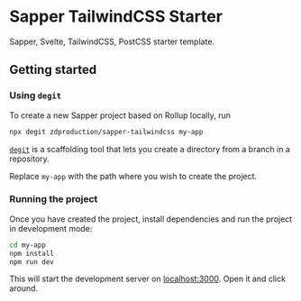 # Sapper TailwindCSS Starter

Sapper, Svelte, TailwindCSS, PostCSS starter template.

## Getting started

### Using `degit`

To create a new Sapper project based on Rollup locally, run

```bash
npx degit zdproduction/sapper-tailwindcss my-app
```

[`degit`](https://github.com/Rich-Harris/degit) is a scaffolding tool that lets you create a directory from a branch in a repository.

Replace `my-app` with the path where you wish to create the project.

### Running the project

Once you have created the project, install dependencies and run the project in development mode:

```bash
cd my-app
npm install
npm run dev
```

This will start the development server on [localhost:3000](http://localhost:3000). Open it and click around.
